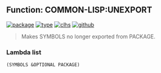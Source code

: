 ## Function: COMMON-LISP:UNEXPORT
[![package](https://img.shields.io/badge/Package-COMMON--LISP-5f9ea0.svg?style=social&colorA=999999)](../) [![type](https://img.shields.io/badge/Type-Function-5f9ea0.svg?style=social&colorA=999999)](../#function) [![clhs](https://img.shields.io/badge/CLHS-UNEXPORT-5f9ea0.svg?style=social&colorA=999999)](http://www.lispworks.com/documentation/HyperSpec/Body/f_unexpo.htm) [![github](https://img.shields.io/badge/GitHub-View_the_source-5f9ea0.svg?style=social&colorA=999999&logo=github)](https://github.com/sbcl/sbcl/blob/master/src/code/target-package.lisp/) 

> Makes SYMBOLS no longer exported from PACKAGE.

### Lambda list
```
(SYMBOLS &OPTIONAL PACKAGE)
```
